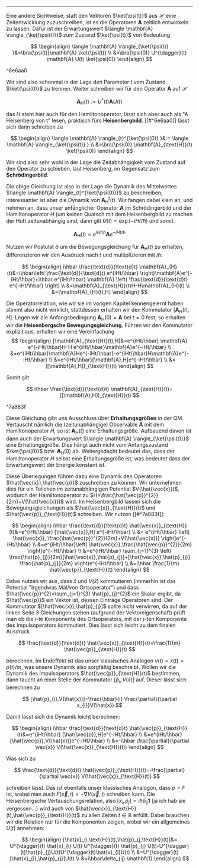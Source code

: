 ***

Eine andere Sichtweise, statt den Vektoren $\ket{\psi(t)}$ aus $\mathcal{H}$ eine Zeitentwicklung zuzuschreiben, ist es die Operatoren $\mathbf{A}$ zeitlich entwickeln zu lassen. Dafür ist der Erwartungswert $\langle \mathbf{A} \rangle_{\ket{\psi(t)}}$ zum Zustand $\ket{\psi(t)}$ von Bedeutung

$$
\begin{align}
\langle \mathbf{A} \rangle_{\ket{\psi(t)} }&=\bra{\psi(t)}\mathbf{A} \ket{\psi(t)} \\
&=\bra{\psi(0)} U^{\dagger}(t) \mathbf{A} U(t) \ket{\psi(0)}    
\end{align}
$$

^6e6aa0

Wir sind also schonmal in der Lage den Parameter $t$ vom Zustand $\ket{\psi(0)}$ zu trennen. Weiter schreiben wir für den Operator $\mathbf{A}$ auf $\mathcal{H}$

$$
\mathbf{A}_{\text{H}}(t):=U^{\dagger}(t)\mathbf{A}U(t)
$$

das $H$ steht hier auch für den Hamiltonoperator, lässt sich aber auch als "A Heisenberg von t" lesen, praktisch fürs **Heisenbergbild**. [[#^6e6aa0]] lässt sich dann schreiben zu

$$
\begin{align}
\langle \mathbf{A} \rangle_{t}^{\ket{\psi(0)} }&:= \langle \mathbf{A} \rangle_{\ket{\psi(t)} } \\
&=\bra{\psi(0)} \mathbf{A}_{\text{H}}(t) \ket{\psi(0)}   
\end{align}
$$

Wir sind also sehr wohl in der Lage die Zeitabhängigkeit vom Zustand auf den Operator zu schieben, laut Heisenberg, im Gegensatz zum **Schrödingerbild**.

Die obige Gleichung ist also in der Lage die Dynamik des Mittelwertes $\langle \mathbf{A} \rangle_{t}^{\ket{\psi(0)}}$ zu beschreiben, interessanter ist aber die Dynamik von $\mathbf{A}_{\text{H}}^{t}(t)$. Wir fangen dabei klein an, und nehmen an, dass unser anfänglicher Operator $\mathbf{A}$ im Schrödingerbild und der Hamiltonoperator $H$ (um keinen Quatsch mit dem Heisenbergbild zu machen der Hut) zeitunabhängig sind, dann gilt $U(t)=\exp(-iHt/\hbar)$ und somit

$$
\mathbf{A}_{\text{H}}(t)=e^{iHt/\hbar} \mathbf{A} e^{-iHt/\hbar}
$$

Nutzen wir Postulat 6 um die Bewegungsgleichung für $\mathbf{A_{\text{H}}}(t)$ zu erhalten, differenzieren wir den Ausdruck nach $t$ und multiplizieren mit $i\hbar$:

$$
\begin{align}
i\hbar \frac{\text{d}}{\text{d}t} \mathbf{A}_{H}(t)&=i\hbar\left( \frac{\text{d}}{\text{d}t} e^{iHt/\hbar} \right)\mathbf{A}e^{-iHt/\hbar}+i\hbar e^{iHt/\hbar} \mathbf{A} \left( \frac{\text{d}}{\text{d}t} e^{-iHt/\hbar} \right) \\
&=\mathbf{A}_{\text{H}}(t)H-H\mathbf{A}_{H}(t) \\
&=[\mathbf{A}_{H}(t),H]
\end{align}
$$

Die Operatorrelation, wie wir sie im vorigen Kapitel kennengelernt haben stimmt also nicht wirklich, stattdessen erhalten wir den Kommutator $[\mathbf{A}_{\text{H}}(t),H]$. Legen wir die Anfangsbedingung $\mathbf{A}_{\text{H}}(0)=\mathbf{A}$ bei $t=0$ fest, so erhalten wir die **Heisenbergsche Bewegungsgleichung**. Führen wir den Kommutator explizit aus, erhalten wir eine Vereinfachung
$$
\begin{align}
[\mathbf{A}_{\text{H}}(t),H]&=e^{iHt/\hbar} \mathbf{A} e^{-iHt/\hbar}H-H e^{iHt/\hbar}\mathbf{A}e^{-iHt/\hbar} \\
&=e^{iHt/\hbar}\mathbf{A}He^{-iHt/\hbar}-e^{iHt/\hbar}H\mathbf{A}e^{-iHt/\hbar} \\
&=e^{iHt/\hbar}[\mathbf{A},H]e^{-iHt/\hbar} \\
&=([\mathbf{A},H])_{\text{H}}(t)
\end{align}
$$

Somit gilt

$$
i\hbar \frac{\text{d}}{\text{d}t} \mathbf{A}_{\text{H}}(t)=([\mathbf{A},H])_{\text{H}}(t)
$$

^7a883f

Diese Gleichung gibt uns Ausschluss über **Erhaltungsgrößen** in der QM. Vertauscht nämlich die (zeitunabhängige) Observable $\mathbf{A}$ mit dem Hamiltonoperator $H$, so ist $\mathbf{A}_{\text{H}}(t)$ eine Erhaltungsgröße. Aufbauend davon ist dann auch der Erwartungswert $\langle \mathbf{A} \rangle_{\ket{\psi(t)}}$ eine Erhaltungsgröße. Dies hängt auch nicht vom Anfangszustand $\ket{\psi(0)}$ bzw. $\mathbf{A}_{\text{H}}(0)$ ab. Weitergedacht bedeutet das, dass der Hamiltonoperator $H$ selbst eine Erhaltungsgröße ist, was bedeutet dass der Erwartungswert der Energie konstant ist.

Diese Überlegungen führen dazu eine Dynamik den Operatoren $\hat{\vec{x}},\hat{\vec{p}}$ zuschreiben zu können. Wir unternehmen dies für ein Teilchen im zeitunabhängigen Potential $V(\hat{\vec{x}})$, wodurch der Hamiltonoperator zu $H=\frac{\hat{\vec{p}}^{2}}{2m}+V(\hat{\vec{x}})$ wird. Im Heisenbergbild lassen sich die Bewegungsgleichungen als $\hat{\vec{x}}_{\text{H}}(t)$ und $\hat{\vec{p}}_{\text{H}}(t)$ schreiben. Wir nutzen [[#^7a883f]]:

$$
\begin{align}
i\hbar \frac{\text{d}}{\text{d}t} \hat{\vec{x}}_{\text{H}}(t)&=e^{iHt/\hbar} [\hat{\vec{x}},H] e^{-iHt/\hbar} \\
&= e^{iHt/\hbar} \left[ \hat{\vec{x}}, \frac{\hat{\vec{p}}^{2}}{2m}+V(\hat{\vec{x}}) \right]e^{-iHt/\hbar} \\
&=e^{iHt/\hbar}\left[ \hat{\vec{x}},\frac{\hat{\vec{p}}^{2}}{2m} \right]e^{-iHt/\hbar} \\
&=e^{iHt/\hbar} \sum_{j=1}^{3} \left( \frac{\hat{p}_{j}}{2m}[\hat{\vec{x}},\hat{p}_{j}]+[\hat{\vec{x}},\hat{p}_{j}] \frac{\hat{p}_{j}}{2m} \right)e^{-iHt/\hbar} \\
&=i\hbar \frac{1}{m} \hat{\vec{p}}_{\text{H}}(t)
\end{align}
$$

Dabei nutzen wir aus, dass $\hat{x}$ und $V(\hat{x})$ kommutieren (immerhin ist das Potential "Irgendwas Mal/von Ortsoperator") und dass $\hat{\vec{p}}^{2}=\sum_{j=1}^{3} \hat{p}_{j}^{2}$ ein Skalar ergibt, da $\hat{\vec{p}}$ ein Vektor ist, dessen Einträge Operatoren sind. Der Kommutator $[\hat{\vec{x}},\hat{p}_{j}]$ sollte nicht verwirren, da auf der linken Seite 3 Gleichungen stehen (aufgrund der Vektoreigenschaft) prüft man ob die $i$-te Komponente des Ortsoperators, mit der $j$-ten Komponente des Impulsoperators kommutiert. Dies lässt sich leicht zu dem finalen Ausdruck

$$
\frac{\text{d}}{\text{d}t} \hat{\vec{x}}_{\text{H}}(t)=\frac{1}{m} \hat{\vec{p}}_{\text{H}}(t)
$$

berechnen. Im Endeffekt ist das unser klassisches Analogon $v(t)=\dot{x}(t)=p(t) /m$, was unsere Dynamik also sorgfältig beschreibt. Wollen wir die Dynamik des Impulsoperators $\hat{\vec{p}}_{\text{H}}(t)$ bestimmen, dann taucht an einer Stelle der Kommutator $[\hat{p}_{i},V(\hat{x})]$ auf. Dieser lässt sich berechnen zu

$$
[\hat{p}_{i},V(\hat{x})]=\frac{\hbar}{i} \frac{\partial}{\partial x_{i}}V(\hat{x}) 
$$

Damit lässt sich die Dynamik leicht berechnen:

$$
\begin{align}
i\hbar \frac{\text{d}}{\text{d}t} \hat{\vec{p}}_{\text{H}}(t)&=e^{iHt/\hbar} [\hat{\vec{p}},H]e^{-iHt/\hbar} \\
&=e^{iHt/\hbar} [\hat{\vec{p}},V(\hat{x})]e^{-iHt/\hbar} \\
&=-i\hbar \frac{\partial}{\partial \vec{x}} V(\hat{\vec{x}}_{\text{H}}(t)) 
\end{align}
$$

Was sich zu

$$
\frac{\text{d}}{\text{d}t} \hat{\vec{p}}_{\text{H}}(t)=-\frac{\partial}{\partial \vec{x}} V(\hat{\vec{x}}_{\text{H}}(t)) 
$$

schreiben lässt. Das ist ebenfalls unser klassisches Analogon, dass $\dot{p}=F$ ist, wobei man auch $F(\vec{x},t)=-\nabla V(\vec{x},t)$ schreiben kann. Die Heisenbergsche Vertauschungsrelation, also $[\hat{x}_{i},\hat{p}_{j}]=i\hbar \delta_{ij}\mathbf{1}$ (ja ich hab sie vergessen...) wird auch von $\hat{\vec{x}}_{\text{H}}(t),\hat{\vec{p}}_{\text{H}}(t)$ zu allen Zeiten $t\in \mathbb{R}$ erfüllt. Dabei brauchen wir die Relation nur für die Komponenten zeigen, wobei wir ein allgemeines $U(t)$ annehmen:

$$
\begin{align}
[\hat{x}_{i,\text{H}}(t),\hat{p}_{j,\text{H}}(t)]&= U^{\dagger}(t) \hat{x}_{i} U(t) U^{\dagger}(t) \hat{p}_{j} U(t)-U^{\dagger}(t)\hat{p}_{j}U(t)U^{\dagger}(t)\hat{x}_{i}U(t) \\
&=U^{\dagger}(t)[\hat{x}_{i},\hat{p}_{j}]U(t) \\
&=i\hbar\delta_{ij} \mathbf{1}
\end{align}
$$

